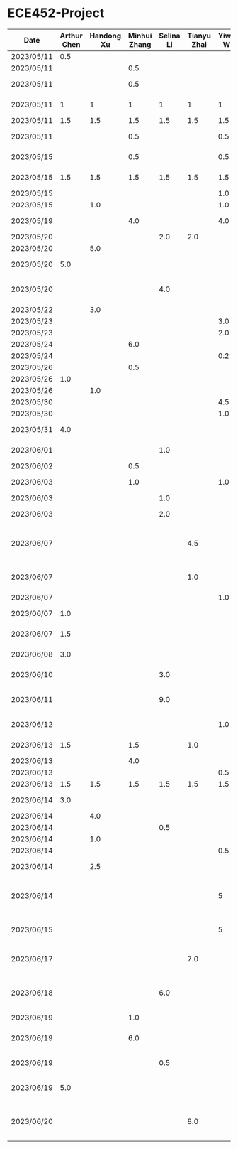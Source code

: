 # ECE452-Project
| Date       | Arthur Chen | Handong Xu | Minhui Zhang | Selina Li | Tianyu Zhai | Yiwen Wu | Task                                                                                      |
|------------|-------------|------------|--------------|-----------|-------------|----------|-------------------------------------------------------------------------------------------|
| 2023/05/11 | 0.5         |            |              |           |             |          | Setup Github repo                                                                         |
| 2023/05/11 |             |            | 0.5          |           |             |          | Setup notions teamspace                                                                   |
| 2023/05/11 |             |            | 0.5          |           |             |          | Summarize project and proposal requirements                                               |
| 2023/05/11 | 1           | 1          | 1            | 1         | 1           | 1        | Think & document 3 feasible ideas                                                         |
| 2023/05/11 | 1.5         | 1.5        | 1.5          | 1.5       | 1.5         | 1.5      | Discuss & Select Idea                                                                     |
| 2023/05/11 |             |            | 0.5          |           |             | 0.5      | Create TimeLog.md and README.md                                                           |
| 2023/05/15 |             |            | 0.5          |           |             | 0.5      | Divide task on proposal and design                                                        |
| 2023/05/15 | 1.5         | 1.5        | 1.5          | 1.5       | 1.5         | 1.5      | Meeting on proposal and design                                                            |
| 2023/05/15 |             |            |              |           |             | 1.0      | Initial design on UI                                                                      |
| 2023/05/15 |             | 1.0        |              |           |             | 1.0      | Upgrade UI design                                                                         |
| 2023/05/19 |             |            | 4.0          |           |             | 4.0      | Design architecture view and architecture style                                           |
| 2023/05/20 |             |            |              | 2.0       | 2.0         |          | Discuss design patterns                                                                   |
| 2023/05/20 |             | 5.0        |              |           |             |          | UI design in Figma                                                                        |
| 2023/05/20 | 5.0         |            |              |           |             |          | Write documentations proposal                                                             |
| 2023/05/20 |             |            |              | 4.0       |             |          | Demonstrate implementation of design patterns at the coding level                         |
| 2023/05/22 |             | 3.0        |              |           |             |          | UI design in Figma                                                                        |
| 2023/05/23 |             |            |              |           |             | 3.0      | Setup starter code                                                                        |
| 2023/05/23 |             |            |              |           |             | 2.0      | Debug starter code                                                                        |
| 2023/05/24 |             |            | 6.0          |           |             |          | Write Proposal                                                                            |
| 2023/05/24 |             |            |              |           |             | 0.2      | Review Proposal                                                                           |
| 2023/05/26 |             |            | 0.5          |           |             |          | Revise Proposal                                                                           |
| 2023/05/26 | 1.0         |            |              |           |             |          | Revise Documentations                                                                     |
| 2023/05/26 |             | 1.0        |              |           |             |          | Added UI in Proposal                                                                      |
| 2023/05/30 |             |            |              |           |             | 4.5      | Setup/debug starter code                                                                  |
| 2023/05/30 |             |            |              |           |             | 1.0      | Prepare Presentation                                                                      |
| 2023/05/31 | 4.0         |            |              |           |             |          | Make and revise all documents for presentation                                            |
| 2023/06/01 |             |            |              | 1.0       |             |          | Revise Proposal based on feedback                                                         |
| 2023/06/02 |             |            | 0.5          |           |             |          | Revise Proposal and upload                                                                |
| 2023/06/03 |             |            | 1.0          |           |             | 1.0      | Plan on how to implement and find resources                                               |
| 2023/06/03 |             |            |              | 1.0       |             |          | PR Review                                                                                 |
| 2023/06/03 |             |            |              | 2.0       |             |          | Raise a PR to standardize and clean up code                                               |
| 2023/06/07 |             |            |              |           | 4.5         |          | Set up Navigation Manager for future screens. Create example onboard and login screens.   |
| 2023/06/07 |             |            |              |           | 1.0         |          | Address comments & Add prototype screens for care-giver & receiver.                       |
| 2023/06/07 |             |            |              |           |             | 1.0      | PR Review                                                                                 |
| 2023/06/07 | 1.0         |            |              |           |             |          | Investigate OCR function implementation                                                   |
| 2023/06/07 | 1.5         |            |              |           |             |          | Investigate Python + Kotlin integration                                                   |
| 2023/06/08 | 3.0         |            |              |           |             |          | Write up Buddy Team Evaluation                                                            |
| 2023/06/10 |             |            |              | 3.0       |             |          | Investigate Authentication Method: Auth0 chosen                                           |
| 2023/06/11 |             |            |              | 9.0       |             |          | Implement User authentication/authorization with Auth0                                    |
| 2023/06/12 |             |            |              |           |             | 1.0      | Draw Architect diagram - part 1                                                           |
| 2023/06/13 | 1.5         |            | 1.5          |           | 1.0         |          | Write and Revise Buddy Team Evaluation                                                    |
| 2023/06/13 |             |            | 4.0          |           |             |          | Add Firebase to project                                                                   |
| 2023/06/13 |             |            |              |           |             | 0.5      | Redesign UI + Code review                                                                 |
| 2023/06/13 | 1.5         | 1.5        | 1.5          | 1.5       | 1.5         | 1.5      | team meeting on task work                                                                 |
| 2023/06/14 | 3.0         |            |              |           |             |          | Implement search engine in Python                                                         |
| 2023/06/14 |             | 4.0        |              |           |             |          | working on add pill page ui                                                               |
| 2023/06/14 |             |            |              | 0.5       |             |          | PR review                                                                                 |
| 2023/06/14 |             | 1.0        |              |           |             |          | update PR                                                                                 |
| 2023/06/14 |             |            |              |           |             | 0.5      | PR review                                                                                 |
| 2023/06/14 |             | 2.5        |              |           |             |          | working on add pill page and receiver home page ui                                        |
| 2023/06/14 |             |            |              |           |             | 5        | Implement Camera access permission + add text recognize feature + config google ML kit    |
| 2023/06/15 |             |            |              |           |             | 5        | Implement upload local photo feature + add auto-fill UI page                              |
| 2023/06/17 |             |            |              |           | 7.0         |          | Implement customized calendar; fix wrong viewModel access.                                |
| 2023/06/18 |             |            |              | 6.0       |             |          | Firebase set up and connection, refactored Login/Signup UI and logic with FireBase        |
| 2023/06/19 |             |            | 1.0          |           |             |          | PR Review                                                                                 |
| 2023/06/19 |             |            | 6.0          |           |             |          | Implement reminders firestore database crud and view model                                |
| 2023/06/19 |             |            |              | 0.5       |             |          | Address PR comments and clean up code                                                     |
| 2023/06/19 | 5.0         |            |              |           |             |          | Resolve Python integration issues, investigate using ElasticSearch in Kotlin              |
| 2023/06/20 |             |            |              |           | 8.0         |          | Update Calendar; set up shared view model for easy data-sharing; add splash; add app icon |
